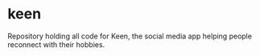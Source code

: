 # keen

Repository holding all code for Keen, the social media app helping people reconnect with their hobbies.
